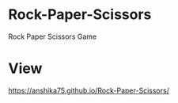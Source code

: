 # Rock-Paper-Scissors
Rock Paper Scissors Game

# View
https://anshika75.github.io/Rock-Paper-Scissors/

